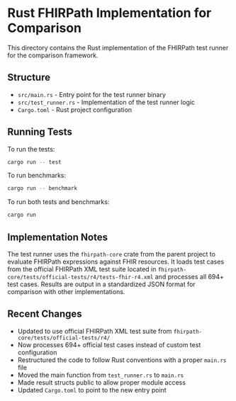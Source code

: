 # Rust FHIRPath Implementation for Comparison

This directory contains the Rust implementation of the FHIRPath test runner for the comparison framework.

## Structure

- `src/main.rs` - Entry point for the test runner binary
- `src/test_runner.rs` - Implementation of the test runner logic
- `Cargo.toml` - Rust project configuration

## Running Tests

To run the tests:

```bash
cargo run -- test
```

To run benchmarks:

```bash
cargo run -- benchmark
```

To run both tests and benchmarks:

```bash
cargo run
```

## Implementation Notes

The test runner uses the `fhirpath-core` crate from the parent project to evaluate FHIRPath expressions against FHIR resources. It loads test cases from the official FHIRPath XML test suite located in `fhirpath-core/tests/official-tests/r4/tests-fhir-r4.xml` and processes all 694+ test cases. Results are output in a standardized JSON format for comparison with other implementations.

## Recent Changes

- Updated to use official FHIRPath XML test suite from `fhirpath-core/tests/official-tests/r4/`
- Now processes 694+ official test cases instead of custom test configuration
- Restructured the code to follow Rust conventions with a proper `main.rs` file
- Moved the main function from `test_runner.rs` to `main.rs`
- Made result structs public to allow proper module access
- Updated `Cargo.toml` to point to the new entry point
